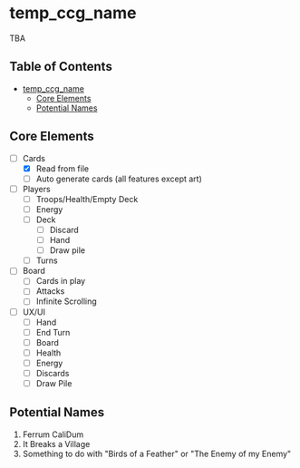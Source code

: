 # temp_ccg_name

TBA

## Table of Contents <!-- omit from toc -->

- [temp\_ccg\_name](#temp_ccg_name)
  - [Core Elements](#core-elements)
  - [Potential Names](#potential-names)

## Core Elements

- [ ] Cards
  - [X] Read from file <!-- Liam -->
  - [ ] Auto generate cards (all features except art) <!-- Liam -->
- [ ] Players
  - [ ] Troops/Health/Empty Deck <!-- Adin -->
  - [ ] Energy <!-- Adin -->
  - [ ] Deck <!-- Adin -->
    - [ ] Discard
    - [ ] Hand
    - [ ] Draw pile
  - [ ] Turns
- [ ] Board
  - [ ] Cards in play
  - [ ] Attacks
  - [ ] Infinite Scrolling
- [ ] UX/UI
  - [ ] Hand
  - [ ] End Turn
  - [ ] Board
  - [ ] Health
  - [ ] Energy
  - [ ] Discards
  - [ ] Draw Pile

## Potential Names

1. Ferrum CaliDum
2. It Breaks a Village
3. Something to do with "Birds of a Feather" or "The Enemy of my Enemy"
